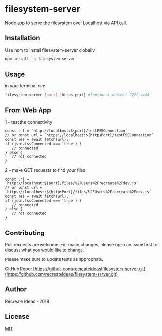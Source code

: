 # filesystem-server

Node app to serve the filesystem over Localhost via API call.

## Installation

Use npm to install filesystem-server globally

```bash
npm install -g filesystem-server
```

## Usage
in your terminal run:
```bash
filesystem-server [port] [https port] #?optional default 2222 4444
```
## From Web App
1 - test the connectivity
```
const url = `http://localhost:${port}/testFSSConnection`
// or const url = `https://localhost:${httpsPort}/testFSSConnection`
const res = await fetch(url);
if (json.fssConnected === 'true') {
   // connected
} else {
   // not connected
}
```
2 - make GET requests to find your files

```
const url = `http://localhost:${port}/files/%2FUsers%2Frecreate%2Fdev.js`
// or const url = `https://localhost:${httpsPort}/files/%2FUsers%2Frecreate%2Fdev.js`
const res = await fetch(url);
if (json.fssConnected === 'true') {
   // connected
} else {
   // not connected
}
```

## Contributing
Pull requests are welcome. For major changes, please open an issue first to discuss what you would like to change.

Please make sure to update tests as appropriate.

GitHub Repo: [https://github.com/recreateideas/filesystem-server.git](https://github.com/recreateideas/filesystem-server.git)

## Author
Recreate Ideas - 2018
## License
[MIT](https://choosealicense.com/licenses/mit/)
